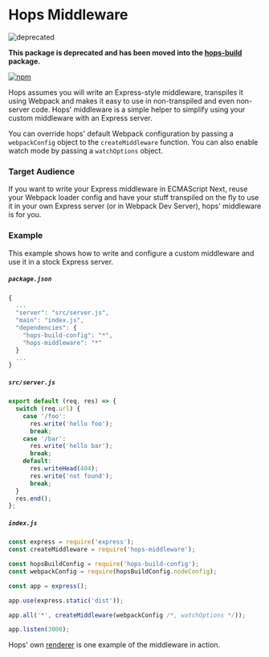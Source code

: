 # Hops Middleware

![deprecated](https://img.shields.io/badge/status-deprecated-red.svg)

**This package is deprecated and has been moved into the [hops-build](https://www.npmjs.com/package/hops-build) package.**

[![npm](https://img.shields.io/npm/v/hops-middleware.svg)](https://www.npmjs.com/package/hops-middleware)

Hops assumes you will write an Express-style middleware, transpiles it using Webpack and makes it easy to use in non-transpiled and even non-server code. Hops' middleware is a simple helper to simplify using your custom middleware with an Express server.

You can override hops' default Webpack configuration by passing a `webpackConfig` object to the `createMiddleware` function. You can also enable watch mode by passing a `watchOptions` object.

### Target Audience

If you want to write your Express middleware in ECMAScript Next, reuse your Webpack loader config and have your stuff transpiled on the fly to use it in your own Express server (or in Webpack Dev Server), hops' middleware is for you.

### Example

This example shows how to write and configure a custom middleware and use it in a stock Express server.

##### `package.json`

```javascript
{
  ...
  "server": "src/server.js",
  "main": "index.js",
  "dependencies": {
    "hops-build-config": "*",
    "hops-middleware": "*"
  }
  ...
}
```

##### `src/server.js`

```javascript
export default (req, res) => {
  switch (req.url) {
    case '/foo':
      res.write('hello foo');
      break;
    case '/bar':
      res.write('hello bar');
      break;
    default:
      res.writeHead(404);
      res.write('not found');
      break;
  }
  res.end();
};
```

##### `index.js`

```javascript
const express = require('express');
const createMiddleware = require('hops-middleware');

const hopsBuildConfig = require('hops-build-config');
const webpackConfig = require(hopsBuildConfig.nodeConfig);

const app = express();

app.use(express.static('dist'));

app.all('*', createMiddleware(webpackConfig /*, watchOptions */));

app.listen(3000);
```

Hops' own [renderer](https://github.com/xing/hops/blob/master/packages/renderer/index.js) is one example of the middleware in action.
